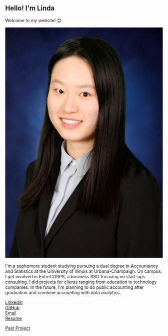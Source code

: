 ## Hello! I'm Linda

Welcome to my website! :blush:


![my picture](CareerFair.jpg)

I'm a sophomore student studying pursuing a dual degree in Accountancy and Statistics at the University of Illinois at Urbana-Champaign. On campus, I get involved in EntreCORPS, a business RSO focusing on start-ups consulting. I did projects for clients ranging from education to technology companies. In the future, I'm planning to do public accounting after graduation and combine accounting with data analytics. 

[Linkedin](https://www.linkedin.com/in/linda-xinyi-yuan-244989170/)  
[GitHub](https://github.com/LindaYuan6)  
[Email](xinyiy6@illinois.edu)  
[Resume](Resume.pdf)

[Past Project](hw02.html)





